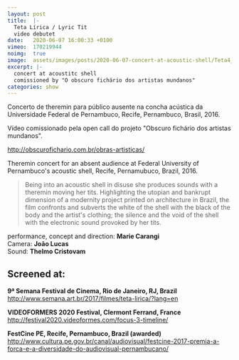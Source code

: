 ```yaml
---
layout: post
title:  |-
  Teta Lírica / Lyric Tit
  video debutet
date:   2020-06-07 16:00:33 +0100
vimeo:  170219944
noimg:  true
image:  assets/images/posts/2020-06-07-concert-at-acoustic-shell/Teta4_obscuro_.jpg
excerpt: |-
  concert at acoustitc shell
  comissioned by "O obscuro fichário dos artistas mundanos"
categories: show
---
```


Concerto de theremin para público ausente na concha acústica da Universidade
Federal de Pernambuco, Recife, Pernambuco, Brasil, 2016.

Vídeo comissionado pela open call do projeto "Obscuro fichário dos artistas
mundanos".

<http://obscurofichario.com.br/obras-artisticas/>

Theremin concert for an absent audience at Federal University of Pernambuco's
acoustic shell, Recife, Pernamubuco, Brazil, 2016.

> Being into an acoustic shell in disuse she produces sounds with a theremin
> moving her tits. Highlighting the utopian and bankrupt dimension of a
> modernity project printed on architecture in Brazil, the film confronts and
> subverts the white of the shell with the black of the body and the artist's
> clothing; the silence and the void of the shell with the electronic sound
> provoked by her tits.

performance, concept and direction: **Marie Carangi**  
Camera: **João Lucas**  
Sound: **Thelmo Cristovam**  

## Screened at:

**9ª Semana Festival de Cinema, Rio de Janeiro, RJ, Brazil**  
<http://www.semana.art.br/2017/filmes/teta-lirica/?lang=en>

**VIDEOFORMERS 2020 Festival, Clermont Ferrand, France**  
<http://festival2020.videoformes.com/focus-3-timeline/>

**FestCine PE, Recife, Pernambuco, Brazil (awarded)**  
<http://www.cultura.pe.gov.br/canal/audiovisual/festcine-2017-premia-a-forca-e-a-diversidade-do-audiovisual-pernambucano/>
